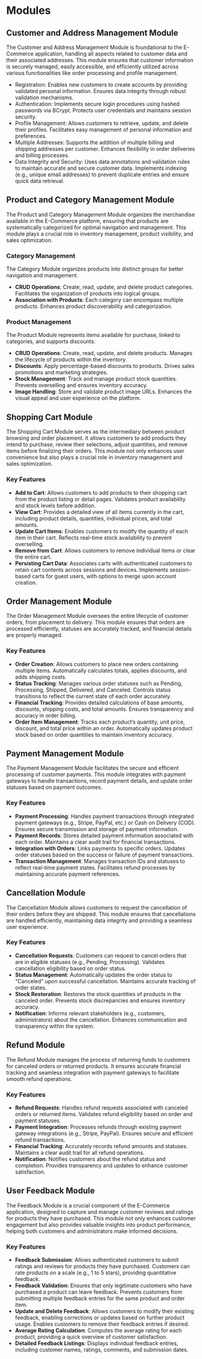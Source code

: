 ﻿# Modules

## Customer and Address Management Module
The Customer and Address Management Module is foundational to the E-Commerce application, handling all aspects related to customer data and their associated addresses. This module ensures that customer information is securely managed, easily accessible, and efficiently utilized across various functionalities like order processing and profile management.

- Registration: Enables new customers to create accounts by providing validated personal information. Ensures data integrity through robust validation mechanisms.
- Authentication: Implements secure login procedures using hashed passwords via BCrypt. Protects user credentials and maintains session security.
- Profile Management: Allows customers to retrieve, update, and delete their profiles. Facilitates easy management of personal information and preferences.
- Multiple Addresses: Supports the addition of multiple billing and shipping addresses per customer. Enhances flexibility in order deliveries and billing processes.
- Data Integrity and Security: Uses data annotations and validation rules to maintain accurate and secure customer data. Implements indexing (e.g., unique email addresses) to prevent duplicate entries and ensure quick data retrieval.

## Product and Category Management Module
The Product and Category Management Module organizes the merchandise available in the E-Commerce platform, ensuring that products are systematically categorized for optimal navigation and management. This module plays a crucial role in inventory management, product visibility, and sales optimization.

### Category Management
The Category Module organizes products into distinct groups for better navigation and management.
- **CRUD Operations**: Create, read, update, and delete product categories. Facilitates the organization of products into logical groups.
- **Association with Products**: Each category can encompass multiple products. Enhances product discoverability and categorization.

### Product Management
The Product Module represents items available for purchase, linked to categories, and supports discounts.
- **CRUD Operations**: Create, read, update, and delete products. Manages the lifecycle of products within the inventory.
- **Discounts**: Apply percentage-based discounts to products. Drives sales promotions and marketing strategies.
- **Stock Management**: Track and manage product stock quantities. Prevents overselling and ensures inventory accuracy.
- **Image Handling**: Store and validate product image URLs. Enhances the visual appeal and user experience on the platform.

## Shopping Cart Module
The Shopping Cart Module serves as the intermediary between product browsing and order placement. It allows customers to add products they intend to purchase, review their selections, adjust quantities, and remove items before finalizing their orders. This module not only enhances user convenience but also plays a crucial role in inventory management and sales optimization.

### Key Features
- **Add to Cart**: Allows customers to add products to their shopping cart from the product listing or detail pages. Validates product availability and stock levels before addition.
- **View Cart**: Provides a detailed view of all items currently in the cart, including product details, quantities, individual prices, and total amounts.
- **Update Cart Items**: Enables customers to modify the quantity of each item in their cart. Reflects real-time stock availability to prevent overselling.
- **Remove from Cart**: Allows customers to remove individual items or clear the entire cart.
- **Persisting Cart Data**: Associates carts with authenticated customers to retain cart contents across sessions and devices. Implements session-based carts for guest users, with options to merge upon account creation.

## Order Management Module
The Order Management Module oversees the entire lifecycle of customer orders, from placement to delivery. This module ensures that orders are processed efficiently, statuses are accurately tracked, and financial details are properly managed.

### Key Features
- **Order Creation**: Allows customers to place new orders containing multiple items. Automatically calculates totals, applies discounts, and adds shipping costs.
- **Status Tracking**: Manages various order statuses such as Pending, Processing, Shipped, Delivered, and Canceled. Controls status transitions to reflect the current state of each order accurately.
- **Financial Tracking**: Provides detailed calculations of base amounts, discounts, shipping costs, and total amounts. Ensures transparency and accuracy in order billing.
- **Order Item Management**: Tracks each product’s quantity, unit price, discount, and total price within an order. Automatically updates product stock based on order quantities to maintain inventory accuracy.

## Payment Management Module
The Payment Management Module facilitates the secure and efficient processing of customer payments. This module integrates with payment gateways to handle transactions, record payment details, and update order statuses based on payment outcomes.

### Key Features
- **Payment Processing**: Handles payment transactions through integrated payment gateways (e.g., Stripe, PayPal, etc.) or Cash on Delivery (COD). Ensures secure transmission and storage of payment information.
- **Payment Records**: Stores detailed payment information associated with each order. Maintains a clear audit trail for financial transactions.
- **Integration with Orders**: Links payments to specific orders. Updates order statuses based on the success or failure of payment transactions.
- **Transaction Management**: Manages transaction IDs and statuses to reflect real-time payment states. Facilitates refund processes by maintaining accurate payment references.

## Cancellation Module
The Cancellation Module allows customers to request the cancellation of their orders before they are shipped. This module ensures that cancellations are handled efficiently, maintaining data integrity and providing a seamless user experience.

### Key Features
- **Cancellation Requests**: Customers can request to cancel orders that are in eligible statuses (e.g., Pending, Processing). Validates cancellation eligibility based on order status.
- **Status Management**: Automatically updates the order status to “Canceled” upon successful cancellation. Maintains accurate tracking of order states.
- **Stock Restoration**: Restores the stock quantities of products in the canceled order. Prevents stock discrepancies and ensures inventory accuracy.
- **Notification**: Informs relevant stakeholders (e.g., customers, administrators) about the cancellation. Enhances communication and transparency within the system.

## Refund Module
The Refund Module manages the process of returning funds to customers for canceled orders or returned products. It ensures accurate financial tracking and seamless integration with payment gateways to facilitate smooth refund operations.

### Key Features
- **Refund Requests**: Handles refund requests associated with canceled orders or returned items. Validates refund eligibility based on order and payment statuses.
- **Payment Integration**: Processes refunds through existing payment gateway integrations (e.g., Stripe, PayPal). Ensures secure and efficient refund transactions.
- **Financial Tracking**: Accurately records refund amounts and statuses. Maintains a clear audit trail for all refund operations.
- **Notification**: Notifies customers about the refund status and completion. Provides transparency and updates to enhance customer satisfaction.

## User Feedback Module
The Feedback Module is a crucial component of the E-Commerce application, designed to capture and manage customer reviews and ratings for products they have purchased. This module not only enhances customer engagement but also provides valuable insights into product performance, helping both customers and administrators make informed decisions.

### Key Features
- **Feedback Submission**: Allows authenticated customers to submit ratings and reviews for products they have purchased. Customers can rate products on a scale (e.g., 1 to 5 stars), providing quantitative feedback.
- **Feedback Validation**: Ensures that only legitimate customers who have purchased a product can leave feedback. Prevents customers from submitting multiple feedback entries for the same product and order item.
- **Update and Delete Feedback**: Allows customers to modify their existing feedback, enabling corrections or updates based on further product usage. Enables customers to remove their feedback entries if desired.
- **Average Rating Calculation**: Computes the average rating for each product, providing a quick overview of customer satisfaction.
- **Detailed Feedback Listings**: Displays individual feedback entries, including customer names, ratings, comments, and submission dates.
